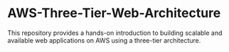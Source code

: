 # AWS-Three-Tier-Web-Architecture
This repository provides a hands-on introduction to building scalable and available web applications on AWS using a three-tier architecture.
